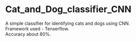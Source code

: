 # Cat_and_Dog_classifier_CNN
A simple classifier for identifying cats and dogs using CNN.<br>
Framework used - Tenserflow.<br>
Accuracy about 80%.
